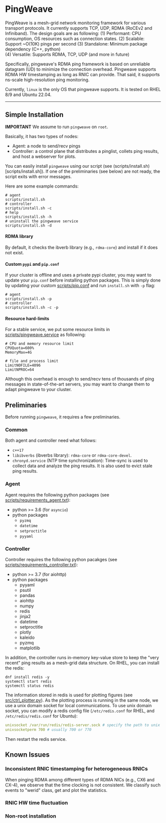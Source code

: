 # PingWeave
PingWeave is a mesh-grid network monitoring framework for various transport protocols. 
It currently supports TCP, UDP, RDMA (RoCEv2 and Infiniband). 
The design goals are as following:
(1) Performant: CPU consumption, OS resources such as connection states.
(2) Scalable: Support ~O(10K) pings per second
(3) Standalone: Minimum package dependency (C++, python)  
(4) Versatile: Supports RDMA, TCP, UDP (and more in future)

Specifically, pingweave's RDMA ping framework is based on unreliable datagram (UD) to minimize the connection overhead.
Pingweave supports RDMA HW timestamping as long as RNIC can provide. That said, it supports ns-scale high-resolution ping monitoring.

Currently, `linux` is the only OS that pingweave supports. It is tested on RHEL 8/9 and Ubuntu 22.04.  

---

## Simple Installation
**IMPORTANT** We assume to run `pingweave` on `root`. 


Basically, it has two types of nodes:
* Agent: a node to send/recv pings
* Controller: a control plane that distributes a pinglist, collets ping results, and host a webserver for plots.

You can easily install `pingweave` using our script (see (scripts/install.sh)[scripts/install.sh]).
If one of the preliminaries (see below) are not ready, the script exits with error messages.

Here are some example commands:
```shell
# agent
scripts/install.sh 
# controller
scripts/install.sh -c
# help
scripts/install.sh -h
# uninstall the pingweave service
scripts/install.sh -d
```

#### RDMA library
By default, it checks the ibverb library (e.g., `rdma-core`) and install if it does not exist. 

#### Custom `pypi` and `pip.conf`
If your cluster is offline and uses a private pypi cluster, you may want to update your `pip.conf` before installing python packages. 
This is simply done by updating your custom [scripts/pip.conf](scripts/pip.conf) and run `install.sh` with `-p` flag:
```shell
# agent
scripts/install.sh -p
# controller
scripts/install.sh -c -p
```

#### Resource hard-limits 
For a stable service, we put some resource limits in [scripts/pingweave.service](pingweave.service) as following:
```shell
# CPU and memory resource limit
CPUQuota=600%
MemoryMax=4G

# file and process limit
LimitNOFILE=4096
LimitNPROC=64
```  
Although this overhead is enough to send/recv tens of thousands of ping messages in state-of-the-art servers, you may want to change them to adapt pingweave to your cluster. 



## Preliminaries
Before running `pingweave`, it requires a few preliminaries. 

### Common
Both agent and controller need what follows:
* `c++17`
* `libibverbs` (ibverbs library): `rdma-core` or `rdma-core-devel`.
* `chronyd.service` (NTP time synchronization): Time-sync is used to collect data and analyze the ping results. It is also used to evict stale ping results. 

### Agent
Agent requires the following python packages (see [scripts/requirements_agent.txt](scripts/requirements_agent.txt)):
* python >= 3.6 (for `asyncio`)
* python packages
    * `pyzmq`
    * `datetime`
    * `setproctitle`
    * `pyyaml`

### Controller
Controller requires the following python pacakges (see [scripts/requirements_controller.txt](scripts/requirements_controller.txt)):
* python >= 3.7 (for aiohttp)
* python packages
    * pyyaml
    * psutil
    * pandas
    * aiohttp
    * numpy
    * redis
    * jinja2
    * datetime
    * setproctitle
    * plotly
    * kaleido
    * pyzmq
    * matplotlib

In addition, the controller runs in-memory key-value store to keep the "very recent" ping results as a mesh-grid data structure. 
On RHEL, you can install the redis:
```shell
dnf install redis -y 
systemctl start redis
systemctl status redis
```

The information stored in redis is used for plotting figures (see [src/ctrl_plotter.py](src/ctrl_plotter.py)).
As the plotting process is running in the same node, we use a unix domain socket for local communications.
To use unix domain socket, you can modify a redis config file (`/etc/redis.conf` for RHEL, and `/etc/redis/redis.conf` for Ubuntu):
```yaml
unixsocket /var/run/redis/redis-server.sock # specify the path to unix socket
unixsocketperm 700 # usually 700 or 770
```
Then restart the redis service.





## Known Issues
### Inconsistent RNIC timestamping for heterogeneous RNICs 
When pinging RDMA among different types of RDMA NICs (e.g., CX6 and CX-4), we observe that the time clocking is not consistent.
We classify such events to "werid" class, get and plot the statistics.  

### RNIC HW time fluctuation

### Non-root installation



<!-- 
### pingweavectl
```
sudo cp $SCRIPT_DIR/scripts/pingweavectl /usr/local/bin
```

####
Test codes

```
ps -eo pid,args,comm,rss,vsz --sort=-rss | awk '/pingweave/ {printf "PID: %s, ARGS: %s, COMMAND: %s, RSS: %.2f MB, VSZ: %.2f MB\n", $1, $2, $3, $4/1024, $5/1024}'
```

## TO-DO List
* Infiniband -> DHCP 0, RoCEv2 -> DHCP 106 


## redis key

```
redis-cli -s /var/run/redis/redis-server.sock keys '*' | while read key; do echo "$key => $(redis-cli -s /var/run/redis/redis-server.sock get "$key")"; done
```

-->
